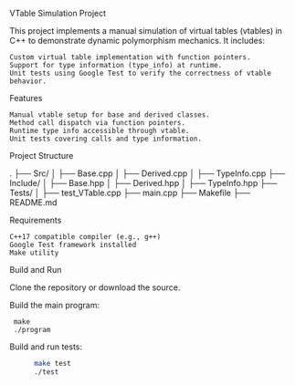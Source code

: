 VTable Simulation Project

This project implements a manual simulation of virtual tables (vtables) in C++ to demonstrate dynamic polymorphism mechanics. It includes:

    Custom virtual table implementation with function pointers.
    Support for type information (type_info) at runtime.
    Unit tests using Google Test to verify the correctness of vtable behavior.

Features

    Manual vtable setup for base and derived classes.
    Method call dispatch via function pointers.
    Runtime type info accessible through vtable.
    Unit tests covering calls and type information.

Project Structure

. ├── Src/ │
├── Base.cpp │ 
├── Derived.cpp │ 
├── TypeInfo.cpp 
├── Include/ │ 
├── Base.hpp │ 
├── Derived.hpp │ 
├── TypeInfo.hpp 
├── Tests/ │ 
├── test_VTable.cpp 
├── main.cpp 
├── Makefile 
├── README.md

Requirements
  
  
    C++17 compatible compiler (e.g., g++)
    Google Test framework installed
    Make utility

Build and Run

Clone the repository or download the source.

Build the main program:

     make
     ./program

Build and run tests: 

```bash
      make test
      ./test
``` 
